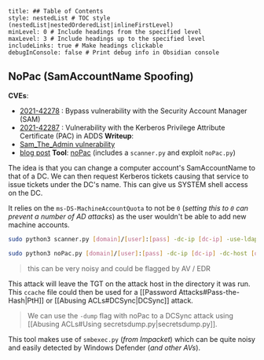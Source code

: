 ```table-of-contents
title: ## Table of Contents
style: nestedList # TOC style (nestedList|nestedOrderedList|inlineFirstLevel)
minLevel: 0 # Include headings from the specified level
maxLevel: 3 # Include headings up to the specified level
includeLinks: true # Make headings clickable
debugInConsole: false # Print debug info in Obsidian console
```
## NoPac (SamAccountName Spoofing)
**CVEs**: 
- [2021-42278](https://msrc.microsoft.com/update-guide/vulnerability/CVE-2021-42278) : Bypass vulnerability with the Security Account Manager (SAM)
- [2021-42287](https://msrc.microsoft.com/update-guide/vulnerability/CVE-2021-42287) : Vulnerability with the Kerberos Privilege Attribute Certificate (PAC) in ADDS
**Writeup**: 
- [Sam_The_Admin vulnerability](https://techcommunity.microsoft.com/t5/security-compliance-and-identity/sam-name-impersonation/ba-p/3042699)
- [blog post](https://www.secureworks.com/blog/nopac-a-tale-of-two-vulnerabilities-that-could-end-in-ransomware)
**Tool**: [noPac](https://github.com/Ridter/noPac) (includes a `scanner.py` and exploit `noPac.py`)

The idea is that you can change a computer account's SamAccountName to that of a DC. We can then request Kerberos tickets causing that service to issue tickets under the DC's name. This can give us SYSTEM shell access on the DC.

It relies on the `ms-DS-MachineAccountQuota` to not be `0` (*setting this to `0` can prevent a number of AD attacks*) as the user wouldn't be able to add new machine accounts.

```bash
sudo python3 scanner.py [domain]/[user]:[pass] -dc-ip [dc-ip] -use-ldap

sudo python3 noPac.py [domain]/[user]:[pass] -dc-ip [dc-ip] -dc-host [dc-name] -shell --impersonate administrator -use-ldap
```
> this can be very noisy and could be flagged by AV / EDR

This attack will leave the TGT on the attack host in the directory it was run. This `ccache` file could then be used for a [[Password Attacks#Pass-the-Hash|PtH]] or [[Abusing ACLs#DCSync|DCSync]] attack.
> We can use the `-dump` flag with noPac to a DCSync attack using [[Abusing ACLs#Using secretsdump.py|secretsdump.py]].

This tool makes use of `smbexec.py` (*from Impacket*) which can be quite noisy and easily detected by Windows Defender (*and other AVs*).
